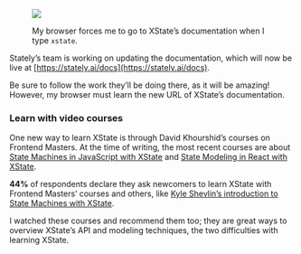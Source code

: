 <figure>

<img src="/CleanShot_2023-06-04_at_12.47.482x.png" />

<figcaption>

My browser forces me to go to XState’s documentation when I type `xstate`.

</figcaption>

</figure>

Stately’s team is working on updating the documentation, which will now be live at [https://stately.ai/docs](https://stately.ai/docs).

Be sure to follow the work they’ll be doing there, as it will be amazing! However, my browser must learn the new URL of XState’s documentation.

### Learn with video courses

One new way to learn XState is through David Khourshid’s courses on Frontend Masters. At the time of writing, the most recent courses are about [State Machines in JavaScript with XState](https://frontendmasters.com/courses/xstate-v2/) and [State Modeling in React with XState](https://frontendmasters.com/courses/xstate-react/).

**44%** of respondents declare they ask newcomers to learn XState with Frontend Masters’ courses and others, like [Kyle Shevlin’s introduction to State Machines with XState](https://egghead.io/courses/introduction-to-state-machines-using-xstate).

I watched these courses and recommend them too; they are great ways to overview XState’s API and modeling techniques, the two difficulties with learning XState.
